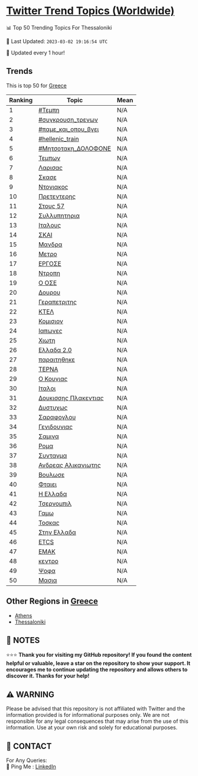[Twitter Trend Topics (Worldwide)](https://github.com/ErcinDedeoglu/Twitter-Trend-Topics)
==========


📊 Top 50 Trending Topics For Thessaloniki

📆 Last Updated: `2023-03-02 19:16:54 UTC`

🔧 Updated every 1 hour!


## Trends

This is top 50 for [Greece](</Greece>)

| Ranking | Topic | Mean |
| ------- | ------------ | ------------ |
| 1 | [#Τεμπη](http://twitter.com/search?q=%23%ce%a4%ce%b5%ce%bc%cf%80%ce%b7) | N/A |
| 2 | [#συγκρουση_τρενων](http://twitter.com/search?q=%23%cf%83%cf%85%ce%b3%ce%ba%cf%81%ce%bf%cf%85%cf%83%ce%b7_%cf%84%cf%81%ce%b5%ce%bd%cf%89%ce%bd) | N/A |
| 3 | [#παμε_και_οπου_βγει](http://twitter.com/search?q=%23%cf%80%ce%b1%ce%bc%ce%b5_%ce%ba%ce%b1%ce%b9_%ce%bf%cf%80%ce%bf%cf%85_%ce%b2%ce%b3%ce%b5%ce%b9) | N/A |
| 4 | [#hellenic_train](http://twitter.com/search?q=%23hellenic_train) | N/A |
| 5 | [#Μητσοτακη_ΔΟΛΟΦΟΝΕ](http://twitter.com/search?q=%23%ce%9c%ce%b7%cf%84%cf%83%ce%bf%cf%84%ce%b1%ce%ba%ce%b7_%ce%94%ce%9f%ce%9b%ce%9f%ce%a6%ce%9f%ce%9d%ce%95) | N/A |
| 6 | [Τεμπων](http://twitter.com/search?q=%ce%a4%ce%b5%ce%bc%cf%80%cf%89%ce%bd) | N/A |
| 7 | [Λαρισας](http://twitter.com/search?q=%ce%9b%ce%b1%cf%81%ce%b9%cf%83%ce%b1%cf%82) | N/A |
| 8 | [Σκασε](http://twitter.com/search?q=%ce%a3%ce%ba%ce%b1%cf%83%ce%b5) | N/A |
| 9 | [Ντογιακος](http://twitter.com/search?q=%ce%9d%cf%84%ce%bf%ce%b3%ce%b9%ce%b1%ce%ba%ce%bf%cf%82) | N/A |
| 10 | [Πρετεντερης](http://twitter.com/search?q=%ce%a0%cf%81%ce%b5%cf%84%ce%b5%ce%bd%cf%84%ce%b5%cf%81%ce%b7%cf%82) | N/A |
| 11 | [Στους 57](http://twitter.com/search?q=%ce%a3%cf%84%ce%bf%cf%85%cf%82+57) | N/A |
| 12 | [Συλλυπητηρια](http://twitter.com/search?q=%ce%a3%cf%85%ce%bb%ce%bb%cf%85%cf%80%ce%b7%cf%84%ce%b7%cf%81%ce%b9%ce%b1) | N/A |
| 13 | [Ιταλους](http://twitter.com/search?q=%ce%99%cf%84%ce%b1%ce%bb%ce%bf%cf%85%cf%82) | N/A |
| 14 | [ΣΚΑΙ](http://twitter.com/search?q=%ce%a3%ce%9a%ce%91%ce%99) | N/A |
| 15 | [Μανδρα](http://twitter.com/search?q=%ce%9c%ce%b1%ce%bd%ce%b4%cf%81%ce%b1) | N/A |
| 16 | [Μετρο](http://twitter.com/search?q=%ce%9c%ce%b5%cf%84%cf%81%ce%bf) | N/A |
| 17 | [ΕΡΓΟΣΕ](http://twitter.com/search?q=%ce%95%ce%a1%ce%93%ce%9f%ce%a3%ce%95) | N/A |
| 18 | [Ντροπη](http://twitter.com/search?q=%ce%9d%cf%84%cf%81%ce%bf%cf%80%ce%b7) | N/A |
| 19 | [Ο ΟΣΕ](http://twitter.com/search?q=%ce%9f+%ce%9f%ce%a3%ce%95) | N/A |
| 20 | [Δουρου](http://twitter.com/search?q=%ce%94%ce%bf%cf%85%cf%81%ce%bf%cf%85) | N/A |
| 21 | [Γεραπετριτης](http://twitter.com/search?q=%ce%93%ce%b5%cf%81%ce%b1%cf%80%ce%b5%cf%84%cf%81%ce%b9%cf%84%ce%b7%cf%82) | N/A |
| 22 | [ΚΤΕΛ](http://twitter.com/search?q=%ce%9a%ce%a4%ce%95%ce%9b) | N/A |
| 23 | [Κομισιον](http://twitter.com/search?q=%ce%9a%ce%bf%ce%bc%ce%b9%cf%83%ce%b9%ce%bf%ce%bd) | N/A |
| 24 | [Ιαπωνες](http://twitter.com/search?q=%ce%99%ce%b1%cf%80%cf%89%ce%bd%ce%b5%cf%82) | N/A |
| 25 | [Χιωτη](http://twitter.com/search?q=%ce%a7%ce%b9%cf%89%cf%84%ce%b7) | N/A |
| 26 | [Ελλαδα 2.0](http://twitter.com/search?q=%ce%95%ce%bb%ce%bb%ce%b1%ce%b4%ce%b1+2.0) | N/A |
| 27 | [παραιτηθηκε](http://twitter.com/search?q=%cf%80%ce%b1%cf%81%ce%b1%ce%b9%cf%84%ce%b7%ce%b8%ce%b7%ce%ba%ce%b5) | N/A |
| 28 | [ΤΕΡΝΑ](http://twitter.com/search?q=%ce%a4%ce%95%ce%a1%ce%9d%ce%91) | N/A |
| 29 | [Ο Κουγιας](http://twitter.com/search?q=%ce%9f+%ce%9a%ce%bf%cf%85%ce%b3%ce%b9%ce%b1%cf%82) | N/A |
| 30 | [Ιταλοι](http://twitter.com/search?q=%ce%99%cf%84%ce%b1%ce%bb%ce%bf%ce%b9) | N/A |
| 31 | [Δουκισσης Πλακεντιας](http://twitter.com/search?q=%ce%94%ce%bf%cf%85%ce%ba%ce%b9%cf%83%cf%83%ce%b7%cf%82+%ce%a0%ce%bb%ce%b1%ce%ba%ce%b5%ce%bd%cf%84%ce%b9%ce%b1%cf%82) | N/A |
| 32 | [Δυστυχως](http://twitter.com/search?q=%ce%94%cf%85%cf%83%cf%84%cf%85%cf%87%cf%89%cf%82) | N/A |
| 33 | [Σαραφογλου](http://twitter.com/search?q=%ce%a3%ce%b1%cf%81%ce%b1%cf%86%ce%bf%ce%b3%ce%bb%ce%bf%cf%85) | N/A |
| 34 | [Γενιδουνιας](http://twitter.com/search?q=%ce%93%ce%b5%ce%bd%ce%b9%ce%b4%ce%bf%cf%85%ce%bd%ce%b9%ce%b1%cf%82) | N/A |
| 35 | [Σαμινα](http://twitter.com/search?q=%ce%a3%ce%b1%ce%bc%ce%b9%ce%bd%ce%b1) | N/A |
| 36 | [Ρομα](http://twitter.com/search?q=%ce%a1%ce%bf%ce%bc%ce%b1) | N/A |
| 37 | [Συνταγμα](http://twitter.com/search?q=%ce%a3%cf%85%ce%bd%cf%84%ce%b1%ce%b3%ce%bc%ce%b1) | N/A |
| 38 | [Ανδρεας Αλικανιωτης](http://twitter.com/search?q=%ce%91%ce%bd%ce%b4%cf%81%ce%b5%ce%b1%cf%82+%ce%91%ce%bb%ce%b9%ce%ba%ce%b1%ce%bd%ce%b9%cf%89%cf%84%ce%b7%cf%82) | N/A |
| 39 | [Βουλωσε](http://twitter.com/search?q=%ce%92%ce%bf%cf%85%ce%bb%cf%89%cf%83%ce%b5) | N/A |
| 40 | [Φταιει](http://twitter.com/search?q=%ce%a6%cf%84%ce%b1%ce%b9%ce%b5%ce%b9) | N/A |
| 41 | [Η Ελλαδα](http://twitter.com/search?q=%ce%97+%ce%95%ce%bb%ce%bb%ce%b1%ce%b4%ce%b1) | N/A |
| 42 | [Τσερνομπιλ](http://twitter.com/search?q=%ce%a4%cf%83%ce%b5%cf%81%ce%bd%ce%bf%ce%bc%cf%80%ce%b9%ce%bb) | N/A |
| 43 | [Γαμω](http://twitter.com/search?q=%ce%93%ce%b1%ce%bc%cf%89) | N/A |
| 44 | [Τοσκας](http://twitter.com/search?q=%ce%a4%ce%bf%cf%83%ce%ba%ce%b1%cf%82) | N/A |
| 45 | [Στην Ελλαδα](http://twitter.com/search?q=%ce%a3%cf%84%ce%b7%ce%bd+%ce%95%ce%bb%ce%bb%ce%b1%ce%b4%ce%b1) | N/A |
| 46 | [ETCS](http://twitter.com/search?q=ETCS) | N/A |
| 47 | [ΕΜΑΚ](http://twitter.com/search?q=%ce%95%ce%9c%ce%91%ce%9a) | N/A |
| 48 | [κεντρο](http://twitter.com/search?q=%ce%ba%ce%b5%ce%bd%cf%84%cf%81%ce%bf) | N/A |
| 49 | [Ψοφα](http://twitter.com/search?q=%ce%a8%ce%bf%cf%86%ce%b1) | N/A |
| 50 | [Μασια](http://twitter.com/search?q=%ce%9c%ce%b1%cf%83%ce%b9%ce%b1) | N/A |



## Other Regions in [Greece](</Greece>)

* [Athens](</Greece/Athens.md>)
* [Thessaloniki](</Greece/Thessaloniki.md>)



## 📝 NOTES

⭐⭐⭐ **Thank you for visiting my GitHub repository! If you found the content helpful or valuable, leave a star on the repository to show your support. It encourages me to continue updating the repository and allows others to discover it. Thanks for your help!**


## ⚠️ WARNING

Please be advised that this repository is not affiliated with Twitter and the information provided is for informational purposes only. We are not responsible for any legal consequences that may arise from the use of this information. Use at your own risk and solely for educational purposes.


## 📨 CONTACT

 For Any Queries:  
            🏓 Ping Me : [LinkedIn](https://www.linkedin.com/in/ercindedeoglu/)
